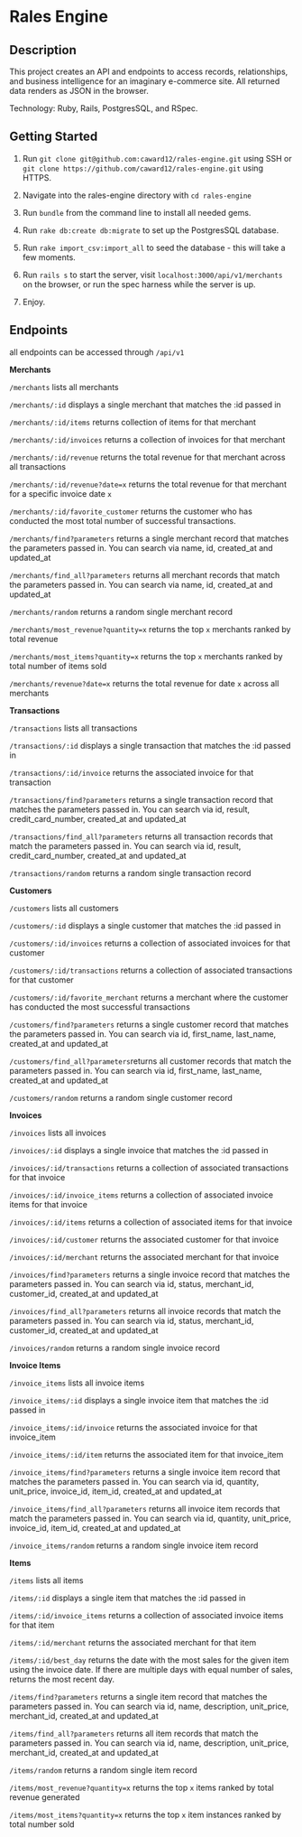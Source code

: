 # Rales Engine
## Description
This project creates an API and endpoints to access records, relationships, and business intelligence for an imaginary e-commerce site. All returned data renders as JSON in the browser.

Technology: Ruby, Rails, PostgresSQL, and RSpec.

## Getting Started

1. Run `git clone git@github.com:caward12/rales-engine.git` using SSH or `git clone https://github.com/caward12/rales-engine.git` using HTTPS.

2. Navigate into the rales-engine directory with `cd rales-engine`

3. Run `bundle` from the command line to install all needed gems.

4. Run `rake db:create db:migrate` to set up the PostgresSQL database.

5. Run `rake import_csv:import_all` to seed the database - this will take a few moments.

6. Run `rails s` to start the server, visit `localhost:3000/api/v1/merchants` on the browser, or run the spec harness while the server is up.

7. Enjoy.


## Endpoints

all endpoints can be accessed through `/api/v1`

**Merchants**

`/merchants` lists all merchants

`/merchants/:id` displays a single merchant that matches the :id passed in

`/merchants/:id/items` returns collection of items for that merchant

`/merchants/:id/invoices` returns a collection of invoices for that merchant

`/merchants/:id/revenue` returns the total revenue for that merchant across all transactions

`/merchants/:id/revenue?date=x` returns the total revenue for that merchant for a specific invoice date `x`

`/merchants/:id/favorite_customer` returns the customer who has conducted the most total number of successful transactions.

`/merchants/find?parameters` returns a single merchant record that matches the parameters passed in. You can search via name, id, created_at and updated_at

`/merchants/find_all?parameters` returns all merchant records that match the parameters passed in. You can search via name, id, created_at and updated_at

`/merchants/random` returns a random single merchant record

`/merchants/most_revenue?quantity=x` returns the top `x` merchants ranked by total revenue

`/merchants/most_items?quantity=x` returns the top `x` merchants ranked by total number of items sold

`/merchants/revenue?date=x` returns the total revenue for date `x` across all merchants



**Transactions** 

`/transactions` lists all transactions

`/transactions/:id` displays a single transaction that matches the :id passed in

`/transactions/:id/invoice` returns the associated invoice for that transaction

`/transactions/find?parameters` returns a single transaction record that matches the parameters passed in. You can search via id, result, credit_card_number, created_at and updated_at

`/transactions/find_all?parameters` returns all transaction records that match the parameters passed in. You can search via id, result, credit_card_number, created_at and updated_at

`/transactions/random` returns a random single transaction record

**Customers**

`/customers` lists all customers

`/customers/:id` displays a single customer that matches the :id passed in

`/customers/:id/invoices` returns a collection of associated invoices for that customer

`/customers/:id/transactions` returns a collection of associated transactions for that customer

`/customers/:id/favorite_merchant` returns a merchant where the customer has conducted the most successful transactions

`/customers/find?parameters` returns a single customer record that matches the parameters passed in. You can search via id, first_name, last_name, created_at and updated_at

`/customers/find_all?parameters`returns all customer records that match the parameters passed in. You can search via id, first_name, last_name, created_at and updated_at

`/customers/random` returns a random single customer record


**Invoices**

`/invoices` lists all invoices

`/invoices/:id` displays a single invoice that matches the :id passed in

`/invoices/:id/transactions` returns a collection of associated transactions for that invoice

`/invoices/:id/invoice_items` returns a collection of associated invoice items for that invoice

`/invoices/:id/items` returns a collection of associated items for that invoice

`/invoices/:id/customer` returns the associated customer for that invoice

`/invoices/:id/merchant` returns the associated merchant for that invoice

`/invoices/find?parameters` returns a single invoice record that matches the parameters passed in. You can search via id, status, merchant_id, customer_id, created_at and updated_at

`/invoices/find_all?parameters` returns all invoice records that match the parameters passed in. You can search via id, status, merchant_id, customer_id, created_at and updated_at

`/invoices/random` returns a random single invoice record


**Invoice Items**

`/invoice_items` lists all invoice items

`/invoice_items/:id` displays a single invoice item that matches the :id passed in

`/invoice_items/:id/invoice` returns the associated invoice for that invoice_item

`/invoice_items/:id/item` returns the associated item for that invoice_item

`/invoice_items/find?parameters` returns a single invoice item record that matches the parameters passed in. You can search via id, quantity, unit_price, invoice_id, item_id, created_at and updated_at

`/invoice_items/find_all?parameters` returns all invoice item records that match the parameters passed in. You can search via id, quantity, unit_price, invoice_id, item_id, created_at and updated_at

`/invoice_items/random` returns a random single invoice item record


**Items**

`/items` lists all items

`/items/:id` displays a single item that matches the :id passed in

`/items/:id/invoice_items` returns a collection of associated invoice items for that item

`/items/:id/merchant` returns the associated merchant for that item

`/items/:id/best_day` returns the date with the most sales for the given item using the invoice date. If there are multiple days with equal number of sales, returns the most recent day.

`/items/find?parameters` returns a single item record that matches the parameters passed in. You can search via id, name, description, unit_price, merchant_id, created_at and updated_at

`/items/find_all?parameters` returns all item records that match the parameters passed in. You can search via id, name, description, unit_price, merchant_id, created_at and updated_at

`/items/random` returns a random single item record

`/items/most_revenue?quantity=x` returns the top `x` items ranked by total revenue generated

`/items/most_items?quantity=x` returns the top `x` item instances ranked by total number sold
